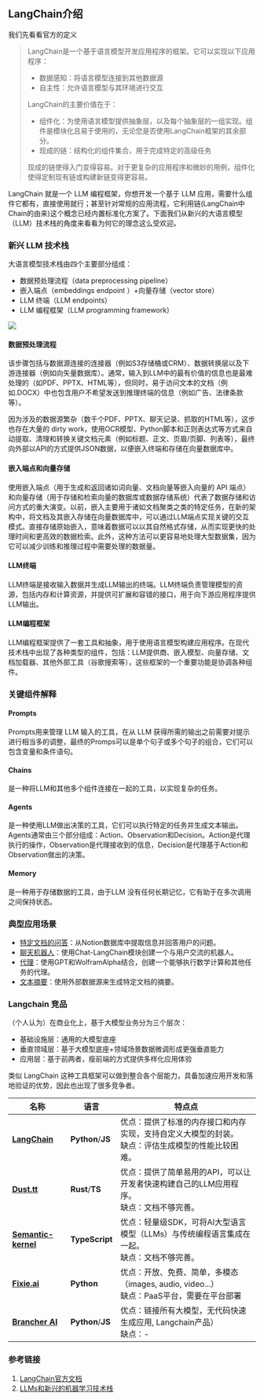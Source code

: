 ## LangChain介绍
我们先看看官方的定义
> LangChain是一个基于语言模型开发应用程序的框架。它可以实现以下应用程序：
>
> - 数据感知：将语言模型连接到其他数据源
> - 自主性：允许语言模型与其环境进行交互
>
> LangChain的主要价值在于：
> - 组件化：为使用语言模型提供抽象层，以及每个抽象层的一组实现。组件是模块化且易于使用的，无论您是否使用LangChain框架的其余部分。
>- 现成的链：结构化的组件集合，用于完成特定的高级任务
>
>现成的链使得入门变得容易。对于更复杂的应用程序和微妙的用例，组件化使得定制现有链或构建新链变得更容易。

LangChain 就是一个 LLM 编程框架，你想开发一个基于 LLM 应用，需要什么组件它都有，直接使用就行；甚至针对常规的应用流程，它利用链(LangChain中Chain的由来)这个概念已经内置标准化方案了。下面我们从新兴的大语言模型（LLM）技术栈的角度来看看为何它的理念这么受欢迎。

### 新兴 LLM 技术栈
大语言模型技术栈由四个主要部分组成：
- 数据预处理流程（data preprocessing pipeline）
- 嵌入端点（embeddings endpoint ）+向量存储（vector store）
- LLM 终端（LLM endpoints）
- LLM 编程框架（LLM programming framework）

![](https://s2.loli.net/2023/06/17/F8ePcXbhRJwSkNi.png)

#### 数据预处理流程
该步骤包括与数据源连接的连接器（例如S3存储桶或CRM）、数据转换层以及下游连接器（例如向矢量数据库）。通常，输入到LLM中的最有价值的信息也是最难处理的（如PDF、PPTX、HTML等），但同时，易于访问文本的文档（例如.DOCX）中也包含用户不希望发送到推理终端的信息（例如广告、法律条款等）。

因为涉及的数据源繁杂（数千个PDF、PPTX、聊天记录、抓取的HTML等），这步也存在大量的 dirty work，使用OCR模型、Python脚本和正则表达式等方式来自动提取、清理和转换关键文档元素（例如标题、正文、页眉/页脚、列表等），最终向外部以API的方式提供JSON数据，以便嵌入终端和存储在向量数据库中。

#### 嵌入端点和向量存储
使用嵌入端点（用于生成和返回诸如词向量、文档向量等嵌入向量的 API 端点）和向量存储（用于存储和检索向量的数据库或数据存储系统）代表了数据存储和访问方式的重大演变。以前，嵌入主要用于诸如文档聚类之类的特定任务，在新的架构中，将文档及其嵌入存储在向量数据库中，可以通过LLM端点实现关键的交互模式。直接存储原始嵌入，意味着数据可以以其自然格式存储，从而实现更快的处理时间和更高效的数据检索。此外，这种方法可以更容易地处理大型数据集，因为它可以减少训练和推理过程中需要处理的数据量。

#### LLM终端
LLM终端是接收输入数据并生成LLM输出的终端。LLM终端负责管理模型的资源，包括内存和计算资源，并提供可扩展和容错的接口，用于向下游应用程序提供LLM输出。

#### LLM编程框架
LLM编程框架提供了一套工具和抽象，用于使用语言模型构建应用程序。在现代技术栈中出现了各种类型的组件，包括：LLM提供商、嵌入模型、向量存储、文档加载器、其他外部工具（谷歌搜索等），这些框架的一个重要功能是协调各种组件。

### 关键组件解释
#### Prompts
Prompts用来管理 LLM 输入的工具，在从 LLM 获得所需的输出之前需要对提示进行相当多的调整，最终的Promps可以是单个句子或多个句子的组合，它们可以包含变量和条件语句。
#### Chains
是一种将LLM和其他多个组件连接在一起的工具，以实现复杂的任务。
#### Agents
是一种使用LLM做出决策的工具，它们可以执行特定的任务并生成文本输出。Agents通常由三个部分组成：Action、Observation和Decision。Action是代理执行的操作，Observation是代理接收到的信息，Decision是代理基于Action和Observation做出的决策。

#### Memory
是一种用于存储数据的工具，由于LLM 没有任何长期记忆，它有助于在多次调用之间保持状态。

### 典型应用场景
- [特定文档的问答](https://python.langchain.com/docs/use_cases/question_answering.html)：从Notion数据库中提取信息并回答用户的问题。
- [聊天机器人](https://python.langchain.com/docs/use_cases/chatbots/)：使用Chat-LangChain模块创建一个与用户交流的机器人。
- [代理](https://python.langchain.com/docs/use_cases/agents/)：使用GPT和WolframAlpha结合，创建一个能够执行数学计算和其他任务的代理。
- [文本摘要](https://python.langchain.com/docs/use_cases/summarization)：使用外部数据源来生成特定文档的摘要。

### Langchain 竞品
（个人认为）在商业化上，基于大模型业务分为三个层次：
- 基础设施层：通用的大模型底座
- 垂直领域层：基于大模型底座+领域场景数据微调形成更强垂直能力
- 应用层：基于前两者，瘦前端的方式提供多样化应用体验

类似 LangChain 这种工具框架可以做到整合各个层能力，具备加速应用开发和落地验证的优势，因此也出现了很多竞争者。

| **名称**                                                     | **语言**          | **特点点**                                                   |
| ------------------------------------------------------------ | ----------------- | ------------------------------------------------------------ |
| **[LangChain](https://github.com/hwchase17/langchain)**      | **Python**/**JS** | 优点：提供了标准的内存接口和内存实现，支持自定义大模型的封装。<br />缺点：评估生成模型的性能比较困难。 |
| **[Dust.tt](https://github.com/dust-tt/dust)**               | **Rust**/**TS**   | 优点：提供了简单易用的API，可以让开发者快速构建自己的LLM应用程序。<br />缺点：文档不够完善。 |
| **[Semantic-kernel](https://github.com/microsoft/semantic-kernelhttps://learn.microsoft.com/en-us/semantic-kernel/)** | **TypeScript**    | 优点：轻量级SDK，可将AI大型语言模型（LLMs）与传统编程语言集成在一起。<br />缺点：文档不够完善。 |
| **[Fixie.ai](https://www.fixie.ai/)**                        | **Python**        | 优点：开放、免费、简单，多模态（images, audio, video...）<br />缺点：PaaS平台，需要在平台部署 |
| **[Brancher AI](https://www.brancher.ai/)**                  | **Python**/**JS**        | 优点：链接所有大模型，无代码快速生成应用, Langchain产品）<br />缺点：- |

### 参考链接
1. [LangChain官方文档](https://python.langchain.com/docs/get_started/introduction.html)
2. [LLMs和新兴的机器学习技术栈](https://medium.com/@unstructured-io/llms-and-the-emerging-ml-tech-stack-bdb189c8be5c)